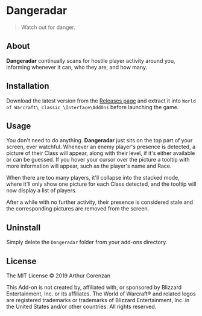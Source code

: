# Dangeradar

> Watch out for danger.

## About

**Dangeradar** continually scans for hostile player activity around you, informing whenever it can, who they are, and how many.

## Installation

Download the latest version from the [Releases page](https://github.com/haggen/wow/releases) and extract it into `World of Warcraft\_classic_\Interface\AddOns` before launching the game.

## Usage

You don't need to do anything. **Dangeradar** just sits on the top part of your screen, ever watchful. Whenever an enemy player's presence is detected, a picture of their Class will appear, along with their level, if it's either available or can be guessed. If you hover your cursor over the picture a tooltip with more information will appear, such as the player's name and Race.

When there are too many players, it'll collapse into the stacked mode, where it'll only show one picture for each Class detected, and the tooltip will now display a list of players.

After a while with no further activity, their presence is considered stale and the corresponding pictures are removed from the screen.

## Uninstall

Simply delete the `Dangeradar` folder from your add-ons directory.

## License

The MIT License © 2019 Arthur Corenzan

This Add-on is not created by, affiliated with, or sponsored by Blizzard Entertainment, Inc. or its affiliates. The World of Warcraft® and related logos are registered trademarks or trademarks of Blizzard Entertainment, Inc. in the United States and/or other countries. All rights reserved.
